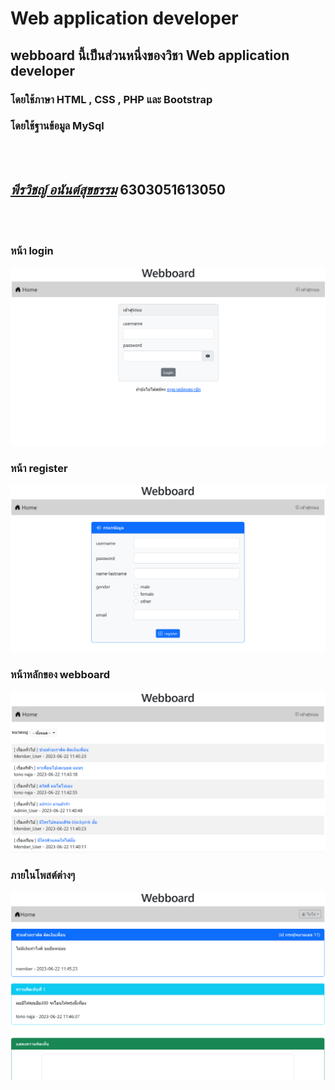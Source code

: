 **Web application developer**
===============
## webboard นี้เป็นส่วนหนึ่งของวิชา Web application developer
### โดยใช้ภาษา HTML , CSS , PHP และ Bootstrap
### โดยใช้ฐานข้อมูล MySql
<br><br>


## *[พีรวิชญ์    อนันต์สุขธรรม](https://www.facebook.com/p.perawit)* 6303051613050
<br><br>


### หน้า login 

![Alt text](.\example_pic\ex1.png)

### หน้า register 

![Alt text](.\example_pic\ex2.png)

### หน้าหลักของ webboard

![Alt text](.\example_pic\ex3.png)

### ภายในโพสต์ต่างๆ 

![Alt text](.\example_pic\ex4.png)


